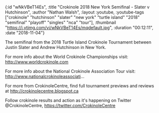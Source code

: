 {:id "wNkVBeT14Es",
 :title "Crokinole 2018 New York Semifinal - Slater v Hutchinson",
 :author "Nathan Walsh",
 :layout :youtube,
 :youtube-tags
 ["crokinole"
  "hutchinson"
  "slater"
  "new york"
  "turtle island"
  "2018"
  "semifinal"
  "playoff"
  "singles"
  "nca"
  "tour"],
 :thumbnail "https://i.ytimg.com/vi/wNkVBeT14Es/mqdefault.jpg",
 :duration "00:12:11",
 :date "2018-11-04"}

The semifinal from the 2018 Turtle Island Crokinole Tournament between Justin Slater and Andrew Hutchinson in New York.

For more info about the World Crokinole Championships visit: http://www.worldcrokinole.com

For more info about the National Crokinole Association Tour visit: http://www.nationalcrokinoleassociati...

For more from CrokinoleCentre, find full tournament previews and reviews at http://crokinolecentre.blogspot.ca

Follow crokinole results and action as it's happening on Twitter @CrokinoleCentre, https://twitter.com/CrokinoleCentre
